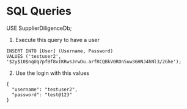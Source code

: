 # SQL Queries


USE SupplierDiligenceDb;

1. Execute this query to have a user
```
INSERT INTO [User] (Username, Password) 
VALUES ('testuser2', '$2y$10$nqUq7pfBf8vIKRwsJrwDu.arfRCQBkV0ROn5uw36HNJ4hNl3/2Ghe');
```

2. Use the login with this values
```
{
  "username": "testuser2",
  "password": "test@123"
}
```






